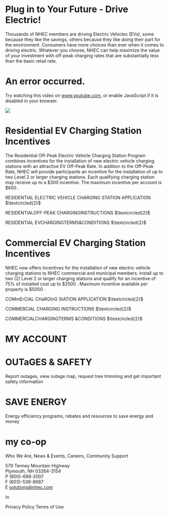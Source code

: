 # Plug in to Your Future - Drive Electric!  

Thousands of NHEC members are driving Electric Vehicles (EVs), some because they like the savings, others because they like doing their part for the environment. Consumers have more choices than ever when it comes to driving electric. Whatever you choose, NHEC can help maximize the value of your investment with off-peak charging rates that are substantially less than the basic retail rate.  

# An error occurred.  

Try watching this video on www.youtube.com, or enable JavaScript if it is disabled in your browser.  

![](images/6ba9b99449638649e7031cf39298f9fd1af223c4a81ac868e2b4e8094e121de1.jpg)  

# Residential EV Charging Station Incentives  

The Residential Off-Peak Electric Vehicle Charging Station Program combines incentives for the installation of new electric vehicle charging stations with an attractive EV Off-Peak Rate. In addition to the Off-Peak Rate, NHEC will provide participants an incentive for the installation of up to two Level 2 or larger charging stations. Each qualifying charging station may receive up to a $\$300$ incentive. The maximum incentive per account is $\$600$ .  

RESIDENTIAL ELECTRIC VEHICLE CHARGING STATION APPLICATION $\textcircled{2}$  

RESIDENTIALOFF-PEAK CHARGINGINSTRUCTIONS $\textcircled{2}$  

RESIDENTIAL EVCHARGINGTERMS&CONDITIONS $\textcircled{2}$  

# Commercial EV Charging Station Incentives  

NHEC now offers incentives for the installation of new electric vehicle charging stations to NHEC commercial and municipal members. Install up to two (2) Level 2 or larger charging stations and qualify for an incentive of $75\%$ of installed cost up to $\$2500$ .  Maximum incentive available per property is $\$5000$ .  

COMmErCIAL CHaRGInG StATION APPLICATION $\textcircled{2}$  

COMMERCIAL CHARGING INSTRUCTIONS $\textcircled{2}$  

COMMERCIALCHARGINGTERMS &CONDITIONS $\textcircled{2}$  

# MY ACCOUNT  

# OUTaGES & SAFETY  

Report outages, view outage map, request tree trimming and get important safety information  

# SAVE ENERGY  

Energy efficiency programs, rebates and resources to save energy and money  

# my co-op  

Who We Are, News & Events, Careers, Community Support  

579 Tenney Mountain Highway   
Plymouth, NH 03264-3154   
P (800)-698-2007   
F (603)-536-8687   
E solutions@nhec.com  

in  

Privacy Policy  Terms of Use  